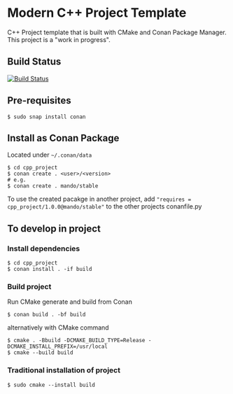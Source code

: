 # Modern C++ Project Template
C++ Project template that is built with CMake and Conan Package Manager. This project is a "work in progress".

## Build Status
[![Build Status](https://travis-ci.com/Portfence/cpp_project.svg?branch=main)](https://travis-ci.com/Portfence/cpp_project)


## Pre-requisites

```
$ sudo snap install conan
```

## Install as Conan Package
Located under ```~/.conan/data```
```
$ cd cpp_project
$ conan create . <user>/<version>
# e.g.
$ conan create . mando/stable
```
To use the created pacakge in another project, add ```"requires = cpp_project/1.0.0@mando/stable"``` to the other projects conanfile.py

## To develop in project

### Install dependencies
```
$ cd cpp_project
$ conan install . -if build
```
### Build project
Run CMake generate and build from Conan

```
$ conan build . -bf build
```

alternatively with CMake command

```
$ cmake . -Bbuild -DCMAKE_BUILD_TYPE=Release -DCMAKE_INSTALL_PREFIX=/usr/local
$ cmake --build build
```

### Traditional installation of project 

```
$ sudo cmake --install build
```
